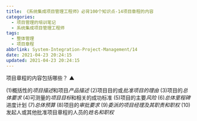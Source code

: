 ```yaml
---
title: 《系统集成项目管理工程师》必背100个知识点-14项目章程的内容
categories:
  - 项目管理的培训笔记
  - 系统集成项目管理工程师
tags:
  - 整体管理
  - 项目章程
abbrlink: System-Integration-Project-Management/14
date: 2021-04-23 20:24:15
updated: 2021-04-23 20:24:15
---
```



项目章程的内容包括哪些？ ▲

(1)概括性的*项目描述*和项目*产品描述*
(2)项目目的或*批准项目的理由*
(3)项目的*总体要求*
(4)可测量的*项目目标*和相关的成功标准
(5)项目的主要*风险*
(6)*总体里程碑*进度计划
(7)*总体预算*
(8)项目的*审批要求*
(9)*委派的项目经理及其职责和职权*
(10)发起人或其他批准项目章程的人员的*姓名和职权*
